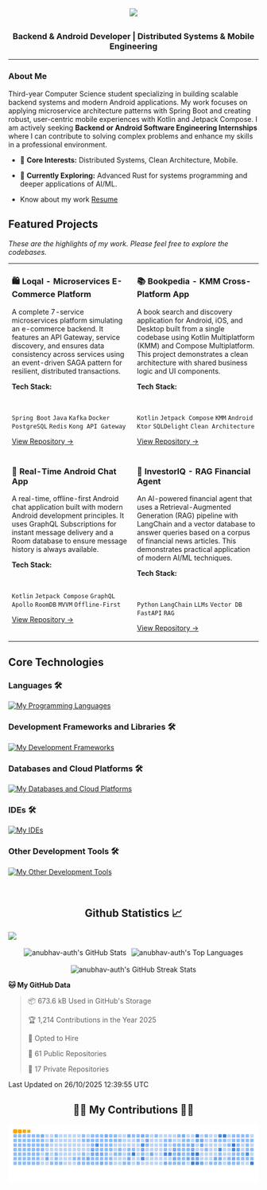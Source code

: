 <h1 align="center">
  <img src="https://readme-typing-svg.herokuapp.com/?font=Righteous&size=30&center=true&vCenter=true&width=500&height=70&duration=3700&lines=Code,+coffee,+and+creativity+inside!;Namaste🙏+I'm+Anubhav;Explore,+fork,+star,+and+repeat!;" /> 
</h1>
<h3 align="center">Backend & Android Developer | Distributed Systems & Mobile Engineering</h3> 
<hr/>


### About Me

Third-year Computer Science student specializing in building scalable backend systems and modern Android applications. My work focuses on applying microservice architecture patterns with Spring Boot and creating robust, user-centric mobile experiences with Kotlin and Jetpack Compose. I am actively seeking **Backend or Android Software Engineering Internships** where I can contribute to solving complex problems and enhance my skills in a professional environment.

-   🧠 **Core Interests:** Distributed Systems, Clean Architecture, Mobile.

-   🌱 **Currently Exploring:** Advanced Rust for systems programming and deeper applications of AI/ML.

-   Know about my work [Resume](https://drive.google.com/file/d/1HYhoRmG4z5jrakxIfWLeLpQO7CNqwwSY/view)

Featured Projects
-----------------

*These are the highlights of my work. Please feel free to explore the codebases.*

<table width="100%">

<tr>

<td width="50%" valign="top">

<h3>🛍️ Loqal - Microservices E-Commerce Platform</h3>

<p>A complete 7-service microservices platform simulating an e-commerce backend. It features an API Gateway, service discovery, and ensures data consistency across services using an event-driven SAGA pattern for resilient, distributed transactions.</p>

<p>

<strong>Tech Stack:</strong>

<br/>

<code>Spring Boot</code> <code>Java</code> <code>Kafka</code> <code>Docker</code> <code>PostgreSQL</code> <code>Redis</code> <code>Kong API Gateway</code>

</p>

<a href="https://github.com/anubhav-auth/loqal" target="_blank">View Repository &rarr;</a>

</td>

<td width="50%" valign="top">

<h3>📚 Bookpedia - KMM Cross-Platform App</h3>

<p>A book search and discovery application for Android, iOS, and Desktop built from a single codebase using Kotlin Multiplatform (KMM) and Compose Multiplatform. This project demonstrates a clean architecture with shared business logic and UI components.</p>

<p>

<strong>Tech Stack:</strong>

<br/>

<code>Kotlin</code> <code>Jetpack Compose</code> <code>KMM</code> <code>Android</code> <code>Ktor</code> <code>SQLDelight</code> <code>Clean Architecture</code>

</p>

<a href="https://github.com/anubhav-auth/bookpedia" target="_blank">View Repository &rarr;</a>

</td>

</tr>

<tr>

<td width="50%" valign="top">

<h3>💬 Real-Time Android Chat App</h3>

<p>A real-time, offline-first Android chat application built with modern Android development principles. It uses GraphQL Subscriptions for instant message delivery and a Room database to ensure message history is always available.</p>

<p>

<strong>Tech Stack:</strong>

<br/>

<code>Kotlin</code> <code>Jetpack Compose</code> <code>GraphQL</code> <code>Apollo</code> <code>RoomDB</code> <code>MVVM</code> <code>Offline-First</code>

</p>

<a href="https://github.com/anubhav-auth/real-time-chat-application" target="_blank">View Repository &rarr;</a>

</td>

<td width="50%" valign="top">

<h3>🤖 InvestorIQ - RAG Financial Agent</h3>

<p>An AI-powered financial agent that uses a Retrieval-Augmented Generation (RAG) pipeline with LangChain and a vector database to answer queries based on a corpus of financial news articles. This demonstrates practical application of modern AI/ML techniques.</p>

<p>

<strong>Tech Stack:</strong>

<br/>

<code>Python</code> <code>LangChain</code> <code>LLMs</code> <code>Vector DB</code> <code>FastAPI</code> <code>RAG</code>

</p>

<a href="https://github.com/anubhav-auth/investoriq" target="_blank">View Repository &rarr;</a>

</td>

</tr>

</table>

Core Technologies
-----------------

### Languages 🛠 
[![My Programming Languages](https://skillicons.dev/icons?i=kotlin,java,rust,js,python,cpp,html,css,bash)](https://skillicons.dev)

### Development Frameworks and Libraries 🛠 
[![My Development Frameworks](https://skillicons.dev/icons?i=androidstudio,apollo,ktor,spring,graphql,nginx,redis,kafka)](https://skillicons.dev)

### Databases and Cloud Platforms 🛠 
[![My Databases and Cloud Platforms](https://skillicons.dev/icons?i=mysql,mongodb,sqlite,postgres,firebase)](https://skillicons.dev)

### IDEs 🛠 
[![My IDEs](https://skillicons.dev/icons?i=vscode,androidstudio,idea,pycharm,webstorm)](https://skillicons.dev)

### Other Development Tools 🛠 
[![My Other Development Tools](https://skillicons.dev/icons?i=docker,figma,git,github,postman,blender,linux)](https://skillicons.dev)
 



<br/>
<h2 align="center"> Github Statistics 📈</h2>

![](https://komarev.com/ghpvc/?username=anubhav-auth)

<div align="center">

  <!-- First Row: GitHub Stats and Top Languages -->
  <div style="display: flex; justify-content: center; gap: 10px;">
    <img src="https://github-readme-stats.vercel.app/api?username=anubhav-auth&theme=gruvbox&show_icons=true&hide_border=true&count_private=true" alt="anubhav-auth's GitHub Stats" />
    
  <img src="https://github-readme-stats.vercel.app/api/top-langs/?username=anubhav-auth&theme=gruvbox&show_icons=true&hide_border=true&layout=compact" alt="anubhav-auth's Top Languages" />
    
  </div>

  <!-- Second Row: GitHub Streak Stats -->
  <br />
  <img src="https://streak-stats.demolab.com?user=anubhav-auth&theme=gruvbox&hide_border=true" alt="anubhav-auth's GitHub Streak Stats" />

</div>


<!--START_SECTION:waka-->
**🐱 My GitHub Data** 

> 📦 673.6 kB Used in GitHub's Storage 
 > 
> 🏆 1,214 Contributions in the Year 2025
 > 
> 💼 Opted to Hire
 > 
> 📜 61 Public Repositories 
 > 
> 🔑 17 Private Repositories 
 > 

 Last Updated on 26/10/2025 12:39:55 UTC
<!--END_SECTION:waka--> 


<div align="center">
  <h2>🐱‍👤 My Contributions 🐱‍👤</h2>
  <picture>
  <source media="(prefers-color-scheme: dark)" srcset="https://github.com/anubhav-auth/anubhav-auth/blob/output/github-contribution-grid-snake-dark.svg" />
  <source media="(prefers-color-scheme: light)" srcset="https://github.com/anubhav-auth/anubhav-auth/blob/output/github-contribution-grid-snake.svg" />
  <img alt="github-snake" src="https://github.com/anubhav-auth/anubhav-auth/blob/output/github-contribution-grid-snake.gif" />
</picture>
</div>
<!-- Runner.prototype.gameOver = function name(params) {
    false
} -->
